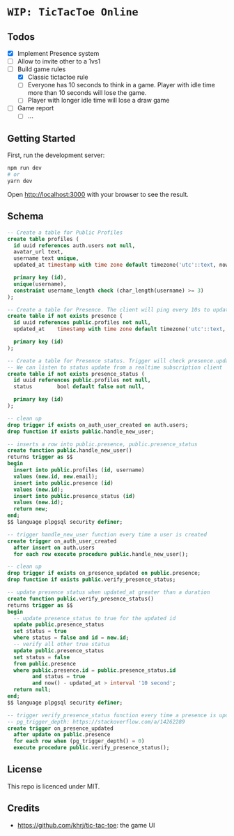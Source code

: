 # `WIP: TicTacToe Online`

## Todos

- [x] Implement Presence system
- [ ] Allow to invite other to a 1vs1
- [ ] Build game rules
  - [x] Classic tictactoe rule
  - [ ] Everyone has 10 seconds to think in a game. Player with idle time more than 10 seconds will lose the game.
  - [ ] Player with longer idle time will lose a draw game
- [ ] Game report
  - [ ] ...

## Getting Started

First, run the development server:

```bash
npm run dev
# or
yarn dev
```

Open [http://localhost:3000](http://localhost:3000) with your browser to see the result.

## Schema

```sql
-- Create a table for Public Profiles
create table profiles (
  id uuid references auth.users not null,
  avatar_url text,
  username text unique,
  updated_at timestamp with time zone default timezone('utc'::text, now()),

  primary key (id),
  unique(username),
  constraint username_length check (char_length(username) >= 3)
);

-- Create a table for Presence. The client will ping every 10s to update updated_at
create table if not exists presence (
  id uuid references public.profiles not null,
  updated_at    timestamp with time zone default timezone('utc'::text, now()),

  primary key (id)
);

-- Create a table for Presence status. Trigger will check presence.updated_at and update the status
-- We can listen to status update from a realtime subscription client
create table if not exists presence_status (
  id uuid references public.profiles not null,
  status        bool default false not null,

  primary key (id)
);

-- clean up
drop trigger if exists on_auth_user_created on auth.users;
drop function if exists public.handle_new_user;

-- inserts a row into public.presence, public.presence_status
create function public.handle_new_user()
returns trigger as $$
begin
  insert into public.profiles (id, username)
  values (new.id, new.email);
  insert into public.presence (id)
  values (new.id);
  insert into public.presence_status (id)
  values (new.id);
  return new;
end;
$$ language plpgsql security definer;

-- trigger handle_new_user function every time a user is created
create trigger on_auth_user_created
  after insert on auth.users
  for each row execute procedure public.handle_new_user();

-- clean up
drop trigger if exists on_presence_updated on public.presence;
drop function if exists public.verify_presence_status;

-- update presence status when updated_at greater than a duration
create function public.verify_presence_status()
returns trigger as $$
begin
  -- update presence_status to true for the updated id
  update public.presence_status
  set status = true
  where status = false and id = new.id;
  -- verify all other true status
  update public.presence_status
  set status = false
  from public.presence
  where public.presence.id = public.presence_status.id
        and status = true
        and now() - updated_at > interval '10 second';
  return null;
end;
$$ language plpgsql security definer;

-- trigger verify_presence_status function every time a presence is updated
-- pg_trigger_depth: https://stackoverflow.com/a/14262289
create trigger on_presence_updated
  after update on public.presence
  for each row when (pg_trigger_depth() = 0)
  execute procedure public.verify_presence_status();
```

## License

This repo is licenced under MIT.

## Credits

- https://github.com/khrj/tic-tac-toe: the game UI
